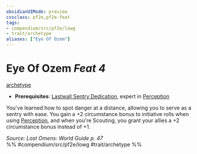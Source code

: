 ```yaml
---
obsidianUIMode: preview
cssclass: pf2e,pf2e-feat
tags:
- compendium/src/pf2e/lowg
- trait/archetype
aliases: ["Eye Of Ozem"]
---
```

# Eye Of Ozem  *Feat 4*  
[archetype](/rules/traits/archetype.md)  

- **Prerequisites**: [Lastwall Sentry Dedication](/compendium/feats/lastwall-sentry-dedication-lowg.md), expert in [Perception](/compendium/skills.md#Perception)

You've learned how to spot danger at a distance, allowing you to serve as a sentry with ease. You gain a +2 circumstance bonus to initiative rolls when using [Perception](/compendium/skills.md#Perception), and when you're Scouting, you grant your allies a +2 circumstance bonus instead of +1.

*Source: Lost Omens: World Guide p. 47*  
%% #compendium/src/pf2e/lowg #trait/archetype %%